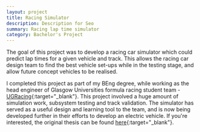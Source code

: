 ```yaml
---
layout: project
title: Racing Simulator
description: Description for Seo
summary: Racing lap time simulator
category: Bachelor's Project
---
```


The goal of this project was to develop a racing car simulator which could predict lap times for a given vehicle and track. This allows the racing car design team to find the best vehicle set-ups while in the testing stage, and allow future concept vehicles to be realised.

I completed this project as part of my BEng degree, while working as the head engineer of Glasgow Universities formula racing student team - [UGRacing](https://ugracing.co.uk/){:target="_blank"}. This project involved a huge amount of simulation work, subsystem testing and track validation. The simulator has served as a useful design and learning tool to the team, and is now being developed further in their efforts to develop an electric vehicle. If you're interested, the original thesis can be found [here](/assets/racing-simulator/Laptime-Simulator.pdf){:target="_blank"}.